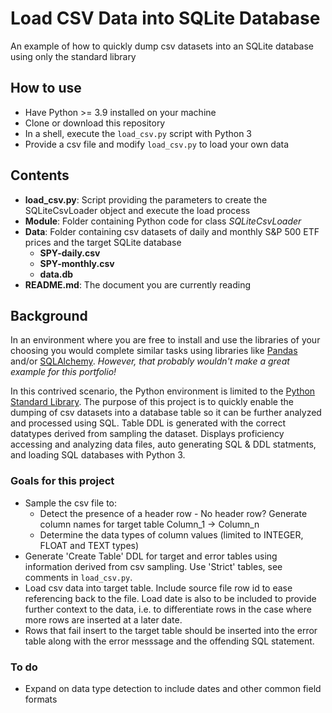 # Load CSV Data into SQLite Database
An example of how to quickly dump csv datasets into an SQLite database using only the standard library

## How to use
- Have Python >= 3.9 installed on your machine
- Clone or download this repository
- In a shell, execute the `load_csv.py` script with Python 3
- Provide a csv file and modify `load_csv.py` to load your own data

## Contents
- __load_csv.py__: Script providing the parameters to create the SQLiteCsvLoader object and execute the load process
- __Module__: Folder containing Python code for class _SQLiteCsvLoader_
- __Data__: Folder containing csv datasets of daily and monthly S&P 500 ETF prices and the target SQLite database
  - __SPY-daily.csv__
  - __SPY-monthly.csv__
  - __data.db__
- __README.md__: The document you are currently reading

## Background
In an environment where you are free to install and use the libraries of your choosing you would complete similar tasks using libraries like [Pandas](https://pandas.pydata.org/) and/or [SQLAlchemy](https://www.sqlalchemy.org/). _However, that probably wouldn't make a great example for this portfolio!_

In this contrived scenario, the Python environment is limited to the [Python Standard Library](https://docs.python.org/3/library/index.html). The purpose of this project is to quickly enable the dumping of csv datasets into a database table so it can be further analyzed and processed using SQL. Table DDL is generated with the correct datatypes derived from sampling the dataset. Displays proficiency accessing and analyzing data files, auto generating SQL & DDL statments, and loading SQL databases with Python 3.

### Goals for this project
- Sample the csv file to:
  - Detect the presence of a header row - No header row? Generate column names for target table Column_1 -> Column_n 
  - Determine the data types of column values (limited to INTEGER, FLOAT and TEXT types) 
- Generate 'Create Table' DDL for target and error tables using information derived from csv sampling. Use 'Strict' tables, see comments in `load_csv.py`. 
- Load csv data into target table. Include source file row id to ease referencing back to the file. Load date is also to be included to provide further context to the data, i.e. to differentiate rows in the case where more rows are inserted at a later date. 
- Rows that fail insert to the target table should be inserted into the error table along with the error messsage and the offending SQL statement.

### To do
- Expand on data type detection to include dates and other common field formats